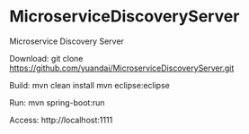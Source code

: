 # MicroserviceDiscoveryServer
Microservice Discovery Server

Download:
git clone https://github.com/yuandai/MicroserviceDiscoveryServer.git

Build:
mvn clean install
mvn eclipse:eclipse

Run:
mvn spring-boot:run

Access:
http://localhost:1111
